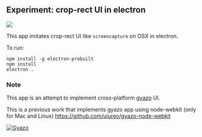 ## Experiment: crop-rect UI in electron
![](http://i.gyazo.com/50e0264c0d78609eb224ee7fa841313f.png)

This app imitates crop-rect UI like `screencapture` on OSX in electron.

To run:
```
npm install -g electron-prebuilt
npm install
electron .
```

### Note
This app is an attempt to implement cross-platform [gyazo](https://github.com/gyazo/gyazo) UI.

This is a previous work that implements gyazo app using node-webkit (only for Mac and Linux)
https://github.com/uiureo/gyazo-node-webkit

[![Gyazo](https://i.gyazo.com/9b035ef02d2f2d36d71d26af14eccafd.gif)](https://gyazo.com/9b035ef02d2f2d36d71d26af14eccafd)

